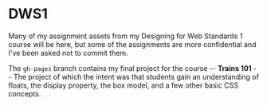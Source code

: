 # DWS1

Many of my assignment assets from my Designing for Web Standards 1 course will be here, but some of the assignments are more confidential and I've been asked not to commit them.

The `gh-pages` branch contains my final project for the course -- <b>Trains 101</b> -- The project of which the intent was that students gain an understanding of floats, the display property, the box model, and a few other basic CSS concepts.
